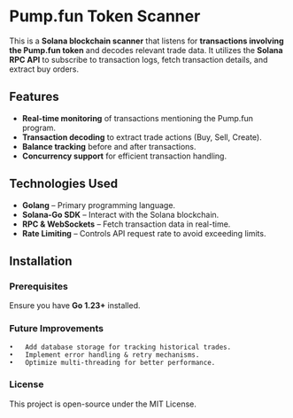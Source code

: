 # Pump.fun Token Scanner

This is a **Solana blockchain scanner** that listens for **transactions involving the Pump.fun token** and decodes relevant trade data. It utilizes the **Solana RPC API** to subscribe to transaction logs, fetch transaction details, and extract buy orders.

## Features

- **Real-time monitoring** of transactions mentioning the Pump.fun program.
- **Transaction decoding** to extract trade actions (Buy, Sell, Create).
- **Balance tracking** before and after transactions.
- **Concurrency support** for efficient transaction handling.

## Technologies Used

- **Golang** – Primary programming language.
- **Solana-Go SDK** – Interact with the Solana blockchain.
- **RPC & WebSockets** – Fetch transaction data in real-time.
- **Rate Limiting** – Controls API request rate to avoid exceeding limits.

## Installation

### Prerequisites
Ensure you have **Go 1.23+** installed.

### Future Improvements
	•	Add database storage for tracking historical trades.
	•	Implement error handling & retry mechanisms.
	•	Optimize multi-threading for better performance.

### License

This project is open-source under the MIT License.